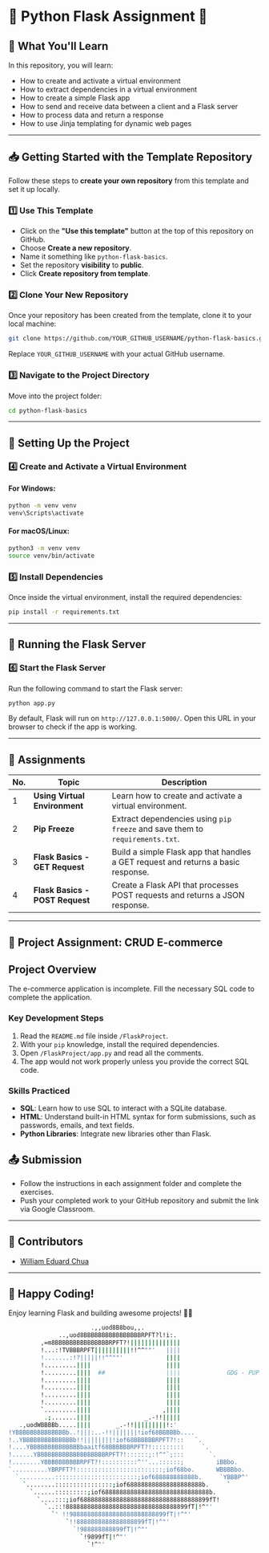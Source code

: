 # 🐍 Python Flask Assignment 🚀

## 📌 What You'll Learn

In this repository, you will learn:

- How to create and activate a virtual environment
- How to extract dependencies in a virtual environment
- How to create a simple Flask app
- How to send and receive data between a client and a Flask server
- How to process data and return a response
- How to use Jinja templating for dynamic web pages

---

## 📥 Getting Started with the Template Repository

Follow these steps to **create your own repository** from this template and set it up locally.

### 1️⃣ **Use This Template**

- Click on the **"Use this template"** button at the top of this repository on GitHub.
- Choose **Create a new repository**.
- Name it something like `python-flask-basics`.
- Set the repository **visibility** to **public**.
- Click **Create repository from template**.

### 2️⃣ **Clone Your New Repository**

Once your repository has been created from the template, clone it to your local machine:

```bash
git clone https://github.com/YOUR_GITHUB_USERNAME/python-flask-basics.git
```

Replace `YOUR_GITHUB_USERNAME` with your actual GitHub username.

### 3️⃣ **Navigate to the Project Directory**

Move into the project folder:

```bash
cd python-flask-basics
```

---

## 🔧 Setting Up the Project

### 4️⃣ **Create and Activate a Virtual Environment**

#### **For Windows:**

```bash
python -m venv venv
venv\Scripts\activate
```

#### **For macOS/Linux:**

```bash
python3 -m venv venv
source venv/bin/activate
```

### 5️⃣ **Install Dependencies**

Once inside the virtual environment, install the required dependencies:

```bash
pip install -r requirements.txt
```

---

## 🚀 Running the Flask Server

### 6️⃣ **Start the Flask Server**

Run the following command to start the Flask server:

```bash
python app.py
```

By default, Flask will run on `http://127.0.0.1:5000/`. Open this URL in your browser to check if the app is working.

---

## 📝 Assignments

| No. | Topic                           | Description                                                                       |
| --- | ------------------------------- | --------------------------------------------------------------------------------- |
| 1   | **Using Virtual Environment**   | Learn how to create and activate a virtual environment.                           |
| 2   | **Pip Freeze**                  | Extract dependencies using `pip freeze` and save them to `requirements.txt`.      |
| 3   | **Flask Basics - GET Request**  | Build a simple Flask app that handles a GET request and returns a basic response. |
| 4   | **Flask Basics - POST Request** | Create a Flask API that processes POST requests and returns a JSON response.      |

---

## 🚀 Project Assignment: CRUD E-commerce

## Project Overview

The e-commerce application is incomplete. Fill the necessary SQL code to complete the application. 

### Key Development Steps

1. Read the `README.md` file inside `/FlaskProject`.
2. With your `pip` knowledge, install the required dependencies.
3. Open `/FlaskProject/app.py` and read all the comments. 
4. The app would not work properly unless you provide the correct SQL code.

### Skills Practiced

- **SQL**: Learn how to use SQL to interact with a SQLite database.
- **HTML**: Understand built-in HTML syntax for form submissions, such as passwords, emails, and text fields.
- **Python Libraries**: Integrate new libraries other than Flask.

## 📤 Submission

- Follow the instructions in each assignment folder and complete the exercises.
- Push your completed work to your GitHub repository and submit the link via Google Classroom.

---

## 👥 Contributors

- [William Eduard Chua](https://github.com/veenoise)

---

## 🎉 Happy Coding!

Enjoy learning Flask and building awesome projects! 🚀🐍

```bash
                       .,,uod8B8bou,,.
              ..,uod8BBBBBBBBBBBBBBBBRPFT?l!i:.
         ,=m8BBBBBBBBBBBBBBBRPFT?!||||||||||||||
         !...:!TVBBBRPFT||||||||||!!^^""'   ||||
         !.......:!?|||||!!^^""'            ||||
         !.........||||                     ||||
         !.........||||  ##                 ||||             GDG - PUP
         !.........||||                     ||||
         !.........||||                     ||||
         !.........||||                     ||||
         !.........||||                     ||||
         `.........||||                    ,||||
          .;.......||||               _.-!!|||||
   .,uodWBBBBb.....||||       _.-!!|||||||||!:'
!YBBBBBBBBBBBBBBb..!|||:..-!!|||||||!iof68BBBBBb....
!..YBBBBBBBBBBBBBBb!!||||||||!iof68BBBBBBRPFT?!::   `.
!....YBBBBBBBBBBBBBBbaaitf68BBBBBBRPFT?!:::::::::     `.
!......YBBBBBBBBBBBBBBBBBBBRPFT?!::::::;:!^"`;:::       `.
!........YBBBBBBBBBBRPFT?!::::::::::^''...::::::;         iBBbo.
`..........YBRPFT?!::::::::::::::::::::::::;iof68bo.      WBBBBbo.
  `..........:::::::::::::::::::::::;iof688888888888b.     `YBBBP^'
    `........::::::::::::::::;iof688888888888888888888b.     `
      `......:::::::::;iof688888888888888888888888888888b.
        `....:::;iof688888888888888888888888888888888899fT!
          `..::!8888888888888888888888888888888899fT|!^"'
            `' !!988888888888888888888888899fT|!^"'
                `!!8888888888888888899fT|!^"'
                  `!988888888899fT|!^"'
                    `!9899fT|!^"'
                      `!^"'
```
